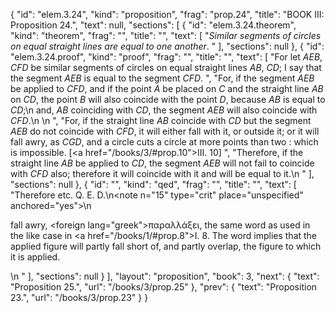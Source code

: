 {
  "id": "elem.3.24",
  "kind": "proposition",
  "frag": "prop.24",
  "title": "BOOK III: Proposition 24.",
  "text": null,
  "sections": [
    {
      "id": "elem.3.24.theorem",
      "kind": "theorem",
      "frag": "",
      "title": "",
      "text": [
        "<var>Similar segments of circles on equal straight lines are equal to one another</var>. "
      ],
      "sections": null
    },
    {
      "id": "elem.3.24.proof",
      "kind": "proof",
      "frag": "",
      "title": "",
      "text": [
        "For let <var>AEB</var>, <var>CFD</var> be similar segments of circles on equal straight lines <var>AB</var>, <var>CD</var>; I say that the segment <var>AEB</var> is equal to the segment <var>CFD</var>. ",
        "For, if the segment <var>AEB</var> be applied to <var>CFD</var>, and if the point <var>A</var> be placed on <var>C</var> and the straight line <var>AB</var> on <var>CD</var>, the point <var>B</var> will also coincide with the point <var>D</var>, because <var>AB</var> is equal to <var>CD</var>;\n       and, <var>AB</var> coinciding with <var>CD</var>, the segment <var>AEB</var> will also coincide with <var>CFD</var>.\n       \n      ",
        "For, if the straight line <var>AB</var> coincide with <var>CD</var> but the segment <var>AEB</var> do not coincide with <var>CFD</var>, it will either fall with it, or outside it; or it will fall awry, as <var>CGD</var>, and a circle cuts a circle at more points than two : which is impossible. [<a href=\"/books/3/#prop.10\">III. 10</a>] ",
        "Therefore, if the straight line <var>AB</var> be applied to <var>CD</var>, the segment <var>AEB</var> will not fail to coincide with <var>CFD</var> also; therefore it will coincide with it and will be equal to it.\n       "
      ],
      "sections": null
    },
    {
      "id": "",
      "kind": "qed",
      "frag": "",
      "title": "",
      "text": [
        "Therefore etc. Q. E. D.\n<note n=\"15\" type=\"crit\" place=\"unspecified\" anchored=\"yes\">\n        <p>fall awry, <foreign lang=\"greek\">παραλλάξει</foreign>, the same word as used in the like case in <a href=\"/books/1/#prop.8\">I. 8</a>. The word implies that the applied figure will partly fall short of, and partly overlap, the figure to which it is applied.</p>\n       </note>"
      ],
      "sections": null
    }
  ],
  "layout": "proposition",
  "book": 3,
  "next": {
    "text": "Proposition 25.",
    "url": "/books/3/prop.25"
  },
  "prev": {
    "text": "Proposition 23.",
    "url": "/books/3/prop.23"
  }
}
